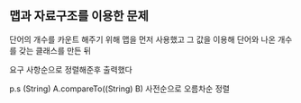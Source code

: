 ## 맵과 자료구조를 이용한 문제

단어의 개수를 카운트 해주기 위해 맵을 먼저 사용했고 그 값을 이용해 단어와 나온 개수를 갖는 클래스를 만든 뒤

요구 사항순으로 정렬해준후 출력했다

p.s (String) A.compareTo((String) B) 사전순으로 오름차순 정렬
